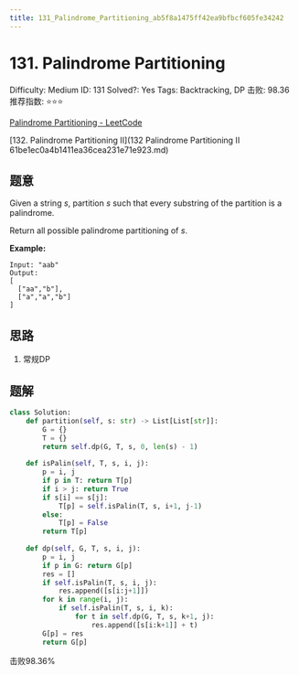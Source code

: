 ```yaml
---
title: 131_Palindrome_Partitioning_ab5f8a1475ff42ea9bfbcf605fe34242
---
```


# 131. Palindrome Partitioning

Difficulty: Medium
ID: 131
Solved?: Yes
Tags: Backtracking, DP
击败: 98.36
推荐指数: ⭐⭐⭐

[Palindrome Partitioning - LeetCode](https://leetcode.com/problems/palindrome-partitioning/)

[132. Palindrome Partitioning II](132 Palindrome Partitioning II 61be1ec0a4b1411ea36cea231e71e923.md) 

## 题意

Given a string *s*, partition *s* such that every substring of the partition is a palindrome.

Return all possible palindrome partitioning of *s*.

**Example:**

```
Input: "aab"
Output:
[
  ["aa","b"],
  ["a","a","b"]
]

```

## 思路

1. 常规DP

## 题解

```python
class Solution:
    def partition(self, s: str) -> List[List[str]]:
        G = {}
        T = {}
        return self.dp(G, T, s, 0, len(s) - 1)
    
    def isPalin(self, T, s, i, j):
        p = i, j
        if p in T: return T[p]
        if i > j: return True
        if s[i] == s[j]:
            T[p] = self.isPalin(T, s, i+1, j-1)
        else:
            T[p] = False
        return T[p]
    
    def dp(self, G, T, s, i, j):
        p = i, j
        if p in G: return G[p]
        res = []
        if self.isPalin(T, s, i, j):
            res.append([s[i:j+1]])
        for k in range(i, j):
            if self.isPalin(T, s, i, k):
                for t in self.dp(G, T, s, k+1, j):
                    res.append([s[i:k+1]] + t)
        G[p] = res
        return G[p]
```

击败98.36%